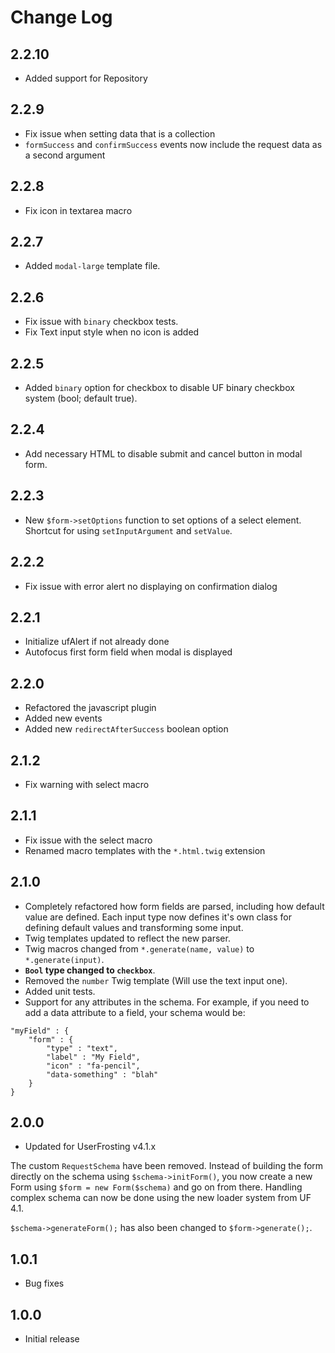 # Change Log

## 2.2.10
- Added support for Repository

## 2.2.9
- Fix issue when setting data that is a collection
- `formSuccess` and `confirmSuccess` events now include the request data as a second argument

## 2.2.8
- Fix icon in textarea macro

## 2.2.7
- Added `modal-large` template file.

## 2.2.6
- Fix issue with `binary` checkbox tests.
- Fix Text input style when no icon is added

## 2.2.5
- Added `binary` option for checkbox to disable UF binary checkbox system (bool; default true).

## 2.2.4
- Add necessary HTML to disable submit and cancel button in modal form.

## 2.2.3
- New `$form->setOptions` function to set options of a select element. Shortcut for using `setInputArgument` and `setValue`.

## 2.2.2
- Fix issue with error alert no displaying on confirmation dialog

## 2.2.1
- Initialize ufAlert if not already done
- Autofocus first form field when modal is displayed

## 2.2.0
- Refactored the javascript plugin
- Added new events
- Added new `redirectAfterSuccess` boolean option

## 2.1.2
- Fix warning with select macro

## 2.1.1
- Fix issue with the select macro
- Renamed macro templates with the `*.html.twig` extension

## 2.1.0
- Completely refactored how form fields are parsed, including how default value are defined. Each input type now defines it's own class for defining default values and transforming some input.
- Twig templates updated to reflect the new parser.
- Twig macros changed from `*.generate(name, value)` to `*.generate(input)`.
- **`Bool` type changed to `checkbox`**.
- Removed the `number` Twig template (Will use the text input one).
- Added unit tests.
- Support for any attributes in the schema. For example, if you need to add a data attribute to a field, your schema would be:
```
"myField" : {
    "form" : {
        "type" : "text",
        "label" : "My Field",
        "icon" : "fa-pencil",
        "data-something" : "blah"
    }
}
```

## 2.0.0
- Updated for UserFrosting v4.1.x

The custom `RequestSchema` have been removed. Instead of building the form directly on the schema using `$schema->initForm()`, you now create a new Form using `$form = new Form($schema)` and go on from there. Handling complex schema can now be done using the new loader system from UF 4.1.

`$schema->generateForm();` has also been changed to `$form->generate();`.

## 1.0.1
- Bug fixes

## 1.0.0
- Initial release
